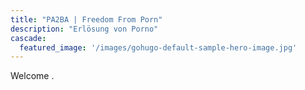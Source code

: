 ```yaml
---
title: "PA2BA | Freedom From Porn"
description: "Erlösung von Porno"
cascade:
  featured_image: '/images/gohugo-default-sample-hero-image.jpg'
---
```

Welcome .
